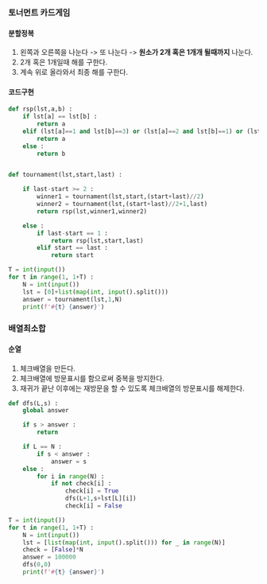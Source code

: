 ### 토너먼트 카드게임

#### 분할정복
1. 왼쪽과 오른쪽을 나눈다 -> 또 나눈다 -> **원소가 2개 혹은 1개개 될때까지** 나눈다. 
2. 2개 혹은 1개일때 해를 구한다. 
3. 계속 위로 올라와서 최종 해를 구한다. 

#### 코드구현
```python
def rsp(lst,a,b) :
    if lst[a] == lst[b] :
        return a
    elif (lst[a]==1 and lst[b]==3) or (lst[a]==2 and lst[b]==1) or (lst[a]==3 and lst[b]==2) :
        return a
    else :
        return b


def tournament(lst,start,last) :

    if last-start >= 2 :
        winner1 = tournament(lst,start,(start+last)//2)
        winner2 = tournament(lst,(start+last)//2+1,last)
        return rsp(lst,winner1,winner2)

    else :
        if last-start == 1 :
            return rsp(lst,start,last)
        elif start == last :
            return start

T = int(input())
for t in range(1, 1+T) : 
    N = int(input())
    lst = [0]+list(map(int, input().split()))
    answer = tournament(lst,1,N)
    print(f'#{t} {answer}')
```

### 배열최소합

#### 순열
1. 체크배열을 만든다. 
2. 체크배열에 방문표시를 함으로써 중복을 방지한다. 
3. 재귀가 끝난 이후에는 재방문을 할 수 있도록 체크배열의 방문표시를 해제한다. 

```python
def dfs(L,s) :
    global answer

    if s > answer :
        return

    if L == N :
        if s < answer :
            answer = s
    else :
        for i in range(N) :
            if not check[i] :
                check[i] = True
                dfs(L+1,s+lst[L][i])
                check[i] = False

T = int(input())
for t in range(1, 1+T) :
    N = int(input())
    lst = [list(map(int, input().split())) for _ in range(N)]
    check = [False]*N
    answer = 100000
    dfs(0,0)
    print(f'#{t} {answer}')
```